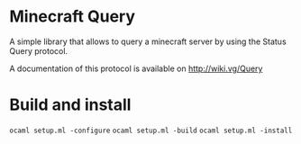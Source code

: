 Minecraft Query
===============

A simple library that allows to query a minecraft server by using the
Status Query protocol.

A documentation of this protocol is available on http://wiki.vg/Query

Build and install
=================

`ocaml setup.ml -configure`
`ocaml setup.ml -build`
`ocaml setup.ml -install`

